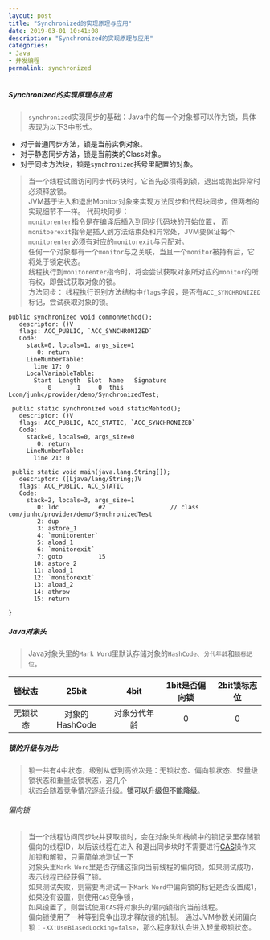 ```yaml
---
layout: post
title: "Synchronized的实现原理与应用"
date: 2019-03-01 10:41:08
description: "Synchronized的实现原理与应用"
categories:
- Java
- 并发编程
permalink: synchronized
---
```


##### Synchronized的实现原理与应用
> `synchronized`实现同步的基础：Java中的每一个对象都可以作为锁，具体表现为以下3中形式。

* 对于普通同步方法，锁是当前实例对象。
* 对于静态同步方法，锁是当前类的Class对象。
* 对于同步方法块，锁是`synchronized`括号里配置的对象。

> 当一个线程试图访问同步代码块时，它首先必须得到锁，退出或抛出异常时必须释放锁。  
> JVM基于进入和退出Monitor对象来实现方法同步和代码块同步，但两者的实现细节不一样。
> 代码块同步：  
> `monitorenter`指令是在编译后插入到同步代码块的开始位置，
> 而`monitoerexit`指令是插入到方法结束处和异常处，JVM要保证每个`monitorenter`必须有对应的`monitorexit`与只配对。  
> 任何一个对象都有一个`monitor`与之关联，当且一个`monitor`被持有后，它将处于锁定状态。  
> 线程执行到`monitorenter`指令时，将会尝试获取对象所对应的`monitor`的所有权，即尝试获取对象的锁。  
> 方法同步：
> 线程执行识别方法结构中`flags`字段，是否有`ACC_SYNCHRONIZED`标记，尝试获取对象的锁。  

```vim
public synchronized void commonMethod();
   descriptor: ()V
   flags: ACC_PUBLIC, `ACC_SYNCHRONIZED`
   Code:
     stack=0, locals=1, args_size=1
        0: return
     LineNumberTable:
       line 17: 0
     LocalVariableTable:
       Start  Length  Slot  Name   Signature
           0       1     0  this   Lcom/junhc/provider/demo/SynchronizedTest;

 public static synchronized void staticMehtod();
   descriptor: ()V
   flags: ACC_PUBLIC, ACC_STATIC, `ACC_SYNCHRONIZED`
   Code:
     stack=0, locals=0, args_size=0
        0: return
     LineNumberTable:
       line 21: 0

 public static void main(java.lang.String[]);
   descriptor: ([Ljava/lang/String;)V
   flags: ACC_PUBLIC, ACC_STATIC
   Code:
     stack=2, locals=3, args_size=1
        0: ldc           #2                  // class com/junhc/provider/demo/SynchronizedTest
        2: dup
        3: astore_1
        4: `monitorenter`
        5: aload_1
        6: `monitorexit`
        7: goto          15
       10: astore_2
       11: aload_1
       12: `monitorexit`
       13: aload_2
       14: athrow
       15: return

}
```

##### Java对象头
> Java对象头里的`Mark Word`里默认存储对象的`HashCode`、`分代年龄`和`锁标记位`。

|锁状态|25bit|4bit|1bit是否偏向锁|2bit锁标志位|
|:--:|:--:|:--:|:--:|:--:|
|无锁状态|对象的HashCode|对象分代年龄|0|0|

##### 锁的升级与对比
> 锁一共有4中状态，级别从低到高依次是：无锁状态、偏向锁状态、轻量级锁状态和重量级锁状态，这几个  
> 状态会随着竞争情况逐级升级。**锁可以升级但不能降级**。  

###### 偏向锁
> 当一个线程访问同步块并获取锁时，会在对象头和栈帧中的锁记录里存储锁偏向的线程ID，以后该线程在进入
和退出同步块时不需要进行[CAS](/cas#cascompare-and-swap)操作来加锁和解锁，只需简单地测试一下  
对象头里`Mark Word`里是否存储这指向当前线程的偏向锁。如果测试成功，表示线程已经获得了锁。  
如果测试失败，则需要再测试一下`Mark Word`中偏向锁的标记是否设置成1，如果没有设置，则使用`CAS`竞争锁，  
如果设置了，则尝试使用`CAS`将对象头的偏向锁指向当前线程。  
> 偏向锁使用了一种等到竞争出现才释放锁的机制。
> 通过JVM参数关闭偏向锁：`-XX:UseBiasedLocking=false`，那么程序默认会进入轻量级锁状态。
